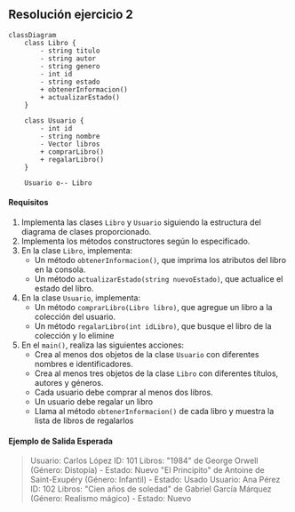 
## Resolución ejercicio 2 ##

```mermaid
classDiagram
    class Libro {
        - string titulo
        - string autor
        - string genero
        - int id
        - string estado
        + obtenerInformacion()
        + actualizarEstado()
    }
    
    class Usuario {
        - int id
        - string nombre
        - Vector libros
        + comprarLibro()
        + regalarLibro() 
    }

    Usuario o-- Libro
```

#### **Requisitos**
1. Implementa las clases `Libro` y `Usuario` siguiendo la estructura del diagrama de clases proporcionado.
2. Implementa los métodos constructores según lo especificado.
3. En la clase `Libro`, implementa:
    - Un método `obtenerInformacion()`, que imprima los atributos del libro en la consola.
    - Un método `actualizarEstado(string nuevoEstado)`, que actualice el estado del libro.
4. En la clase `Usuario`, implementa:
    - Un método `comprarLibro(Libro libro)`, que agregue un libro a la colección del usuario.
    - Un método `regalarLibro(int idLibro)`, que busque el libro de la colección y lo elimine
5. En el `main()`, realiza las siguientes acciones:
    - Crea al menos dos objetos de la clase `Usuario` con diferentes nombres e identificadores.
    - Crea al menos tres objetos de la clase `Libro` con diferentes títulos, autores y géneros.
    - Cada usuario debe comprar al menos dos libros.
    - Un usuario debe regalar un libro
    - Llama al método `obtenerInformacion()` de cada libro y muestra la lista de libros de regalarlos

#### **Ejemplo de Salida Esperada**
>Usuario: Carlos López ID: 101 Libros:
"1984" de George Orwell (Género: Distopía) - Estado: Nuevo
"El Principito" de Antoine de Saint-Exupéry (Género: Infantil) - Estado: Usado
Usuario: Ana Pérez ID: 102 Libros:
"Cien años de soledad" de Gabriel García Márquez (Género: Realismo mágico) - Estado: Nuevo
